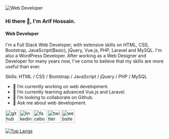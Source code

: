 ![Web Developer](https://media.licdn.com/dms/image/C5116AQGFpijug2GbWw/profile-displaybackgroundimage-shrink_350_1400/0/1561698780900?e=1703721600&v=beta&t=dsVh8Vf0Mw3kGELTnlXQ65WVFVjBx3HriVPaon0JN9o)

### Hi there 👋, I'm Arif Hossain.
#### Web Developer

I'm a Full Stack Web Developer, with extensive skills on HTML, CSS, Bootstrap, JavaScript(Basic), jQuery, Vue.js, PHP, Laravel and MySQL. I'm also a WordPress Developer. After working as a Web Designer and Developer for many years now, I've come to believe that my skills are more useful than ever.

Skills: HTML / CSS / Bootstrap / JavaScript / jQuery / PHP / MySQL

- 🔭 I’m currently working on web development. 
- 🌱 I’m currently learning advanced Vue.js and Laravel. 
- 👯 I’m looking to collaborate on Github. 
- 💬 Ask me about web development. 


[<img src='https://cdn.jsdelivr.net/npm/simple-icons@3.0.1/icons/github.svg' alt='github' height='40'>](https://github.com/creative-pages)  [<img src='https://cdn.jsdelivr.net/npm/simple-icons@3.0.1/icons/linkedin.svg' alt='linkedin' height='40'>](https://www.linkedin.com/in/arif22hossain/)  [<img src='https://cdn.jsdelivr.net/npm/simple-icons@3.0.1/icons/facebook.svg' alt='facebook' height='40'>](https://www.facebook.com/arif22hossain)  [<img src='https://cdn.jsdelivr.net/npm/simple-icons@3.0.1/icons/twitter.svg' alt='twitter' height='40'>](https://twitter.com/arif22hossain)  [<img src='https://cdn.jsdelivr.net/npm/simple-icons@3.0.1/icons/icloud.svg' alt='website' height='40'>](https://bdarif.w3spaces.com/)  

[![Top Langs](https://github-readme-stats.vercel.app/api/top-langs/?username=creative-pages)](https://github.com/anuraghazra/github-readme-stats)


